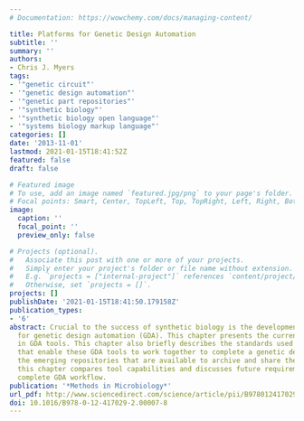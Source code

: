 ```yaml
---
# Documentation: https://wowchemy.com/docs/managing-content/

title: Platforms for Genetic Design Automation
subtitle: ''
summary: ''
authors:
- Chris J. Myers
tags:
- '"genetic circuit"'
- '"genetic design automation"'
- '"genetic part repositories"'
- '"synthetic biology"'
- '"synthetic biology open language"'
- '"systems biology markup language"'
categories: []
date: '2013-11-01'
lastmod: 2021-01-15T18:41:52Z
featured: false
draft: false

# Featured image
# To use, add an image named `featured.jpg/png` to your page's folder.
# Focal points: Smart, Center, TopLeft, Top, TopRight, Left, Right, BottomLeft, Bottom, BottomRight.
image:
  caption: ''
  focal_point: ''
  preview_only: false

# Projects (optional).
#   Associate this post with one or more of your projects.
#   Simply enter your project's folder or file name without extension.
#   E.g. `projects = ["internal-project"]` references `content/project/deep-learning/index.md`.
#   Otherwise, set `projects = []`.
projects: []
publishDate: '2021-01-15T18:41:50.179158Z'
publication_types:
- '6'
abstract: Crucial to the success of synthetic biology is the development of platforms
  for genetic design automation (GDA). This chapter presents the current state-of-the-art
  in GDA tools. This chapter also briefly describes the standards used for data representation
  that enable these GDA tools to work together to complete a genetic design task and
  the emerging repositories that are available to archive and share these data. Finally,
  this chapter compares tool capabilities and discusses future requirements for a
  complete GDA workflow.
publication: '*Methods in Microbiology*'
url_pdf: http://www.sciencedirect.com/science/article/pii/B9780124170292000078
doi: 10.1016/B978-0-12-417029-2.00007-8
---
```

